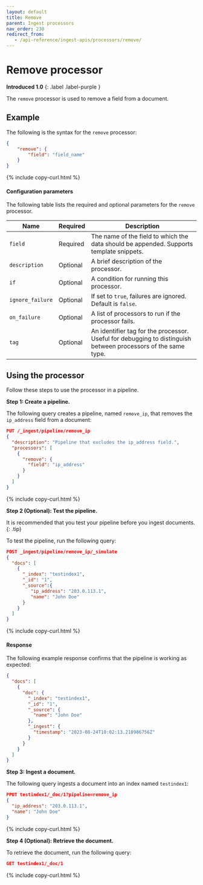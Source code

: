 ```yaml
---
layout: default
title: Remove
parent: Ingest processors
nav_order: 230
redirect_from:
   - /api-reference/ingest-apis/processors/remove/
---
```


# Remove processor
**Introduced 1.0**
{: .label .label-purple }

The `remove` processor is used to remove a field from a document. 

## Example
The following is the syntax for the `remove` processor: 

```json
{
    "remove": {
        "field": "field_name"
    }
}
```
{% include copy-curl.html %}

#### Configuration parameters

The following table lists the required and optional parameters for the `remove` processor.

| Name  | Required  | Description  |
|---|---|---|
`field`  | Required  | The name of the field to which the data should be appended. Supports template snippets. |
`description`  | Optional  | A brief description of the processor.  |
`if` | Optional | A condition for running this processor. |
`ignore_failure` | Optional | If set to `true`, failures are ignored. Default is `false`. |
`on_failure` | Optional | A list of processors to run if the processor fails. |
`tag` | Optional | An identifier tag for the processor. Useful for debugging to distinguish between processors of the same type. |

## Using the processor

Follow these steps to use the processor in a pipeline.

**Step 1: Create a pipeline.** 

The following query creates a pipeline, named `remove_ip`, that removes the `ip_address` field from a document: 

```json
PUT /_ingest/pipeline/remove_ip
{
  "description": "Pipeline that excludes the ip_address field.",
  "processors": [
    {
      "remove": {
        "field": "ip_address"
      }
    }
  ]
}
```
{% include copy-curl.html %}

**Step 2 (Optional): Test the pipeline.**

It is recommended that you test your pipeline before you ingest documents.
{: .tip}

To test the pipeline, run the following query:

```json
POST _ingest/pipeline/remove_ip/_simulate
{
  "docs": [
    {
      "_index": "testindex1",
      "_id": "1",
      "_source":{
         "ip_address": "203.0.113.1",
         "name": "John Doe"
      }
    }
  ]
}
```
{% include copy-curl.html %}

#### Response

The following example response confirms that the pipeline is working as expected:

```json
{
  "docs": [
    {
      "doc": {
        "_index": "testindex1",
        "_id": "1",
        "_source": {
          "name": "John Doe"
        },
        "_ingest": {
          "timestamp": "2023-08-24T18:02:13.218986756Z"
        }
      }
    }
  ]
}
```

**Step 3: Ingest a document.**

The following query ingests a document into an index named `testindex1`:

```json
PPUT testindex1/_doc/1?pipeline=remove_ip
{
  "ip_address": "203.0.113.1",
  "name": "John Doe"
}
```
{% include copy-curl.html %}

**Step 4 (Optional): Retrieve the document.**

To retrieve the document, run the following query:

```json
GET testindex1/_doc/1
```
{% include copy-curl.html %}
